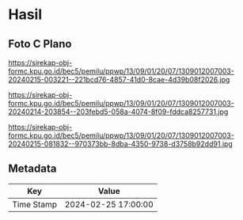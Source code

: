 # Hasil

## Foto C Plano

https://sirekap-obj-formc.kpu.go.id/bec5/pemilu/ppwp/13/09/01/20/07/1309012007003-20240215-003221--221bcd76-4857-41d0-8cae-4d39b08f2026.jpg

https://sirekap-obj-formc.kpu.go.id/bec5/pemilu/ppwp/13/09/01/20/07/1309012007003-20240214-203854--203febd5-058a-4074-8f09-fddca8257731.jpg

https://sirekap-obj-formc.kpu.go.id/bec5/pemilu/ppwp/13/09/01/20/07/1309012007003-20240215-081832--970373bb-8dba-4350-9738-d3758b92dd91.jpg


## Metadata

| Key        | Value               |
| ---------- | ------------------- |
| Time Stamp | 2024-02-25 17:00:00 |



